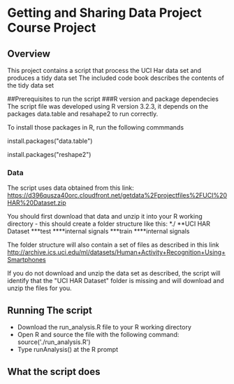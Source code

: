 # Getting and Sharing Data Project Course Project

## Overview
This project contains a script that process the UCI Har data set and produces a tidy data set
The included code book describes the contents of the tidy data set 

##Prerequisites to run the script
###R version and package dependecies
The script file was developed using R version 3.2.3, it depends on the packages data.table and resahape2 to run correctly.

To install those packages in R, run the following commmands

install.packages("data.table")

install.packages("reshape2")

### Data
The script uses data obtained from this link:
https://d396qusza40orc.cloudfront.net/getdata%2Fprojectfiles%2FUCI%20HAR%20Dataset.zip

You should first download that data and unzip it into your R working directory - this should create a folder structure like this:
*./ 
**UCI HAR Dataset
***test
****internal signals
***train
****internal signals
	
The folder structure will also contain a set of files as described in this link
http://archive.ics.uci.edu/ml/datasets/Human+Activity+Recognition+Using+Smartphones 

If you do not download and unzip the data set as described, the script will identify that the "UCI HAR Dataset" folder is missing and will download and unzip the files for you.

## Running The script
* Download the run_analysis.R file to your R working directory
* Open R and source the file with the following command: source('./run_analysis.R')
* Type runAnalysis() at the R prompt

## What the script does


